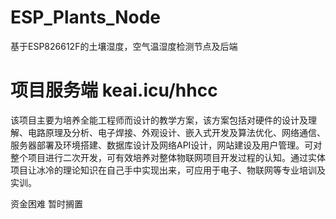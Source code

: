 # ESP_Plants_Node
基于ESP826612F的土壤湿度，空气温湿度检测节点及后端
# 项目服务端 keai.icu/hhcc

该项目主要为培养全能工程师而设计的教学方案，该方案包括对硬件的设计及理解、电路原理及分析、电子焊接、外观设计、嵌入式开发及算法优化、网络通信、服务器部署及环境搭建、数据库设计及网络API设计，网站建设及用户管理。可对整个项目进行二次开发，可有效培养对整体物联网项目开发过程的认知。通过实体项目让冰冷的理论知识在自己手中实现出来，可应用于电子、物联网等专业培训及实训。

资金困难 暂时搁置



